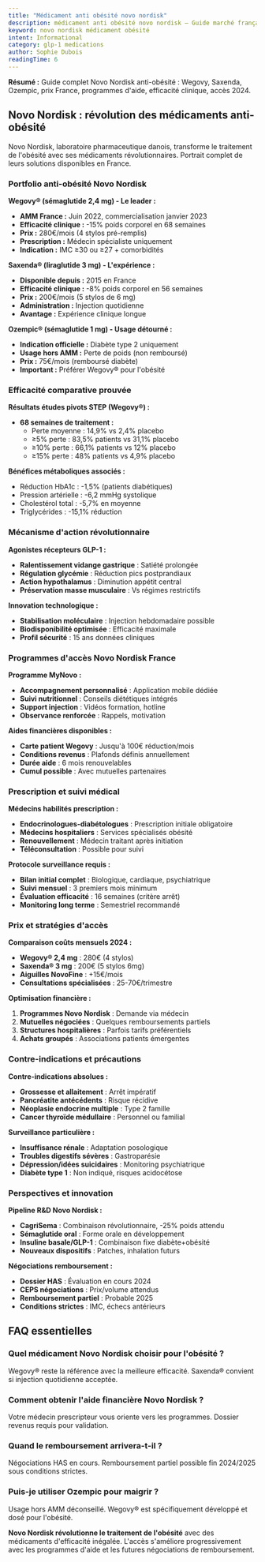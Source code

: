 ```yaml
---
title: "Médicament anti obésité novo nordisk"
description: médicament anti obésité novo nordisk — Guide marché français.
keyword: novo nordisk médicament obésité
intent: Informational
category: glp-1 medications
author: Sophie Dubois
readingTime: 6
---
```

**Résumé :** Guide complet Novo Nordisk anti-obésité : Wegovy, Saxenda, Ozempic, prix France, programmes d'aide, efficacité clinique, accès 2024.

## Novo Nordisk : révolution des médicaments anti-obésité

Novo Nordisk, laboratoire pharmaceutique danois, transforme le traitement de l'obésité avec ses médicaments révolutionnaires. Portrait complet de leurs solutions disponibles en France.

### Portfolio anti-obésité Novo Nordisk

**Wegovy® (sémaglutide 2,4 mg) - Le leader :**
- **AMM France :** Juin 2022, commercialisation janvier 2023
- **Efficacité clinique :** -15% poids corporel en 68 semaines
- **Prix :** 280€/mois (4 stylos pré-remplis)
- **Prescription :** Médecin spécialiste uniquement
- **Indication :** IMC ≥30 ou ≥27 + comorbidités

**Saxenda® (liraglutide 3 mg) - L'expérience :**
- **Disponible depuis :** 2015 en France
- **Efficacité clinique :** -8% poids corporel en 56 semaines
- **Prix :** 200€/mois (5 stylos de 6 mg)
- **Administration :** Injection quotidienne
- **Avantage :** Expérience clinique longue

**Ozempic® (sémaglutide 1 mg) - Usage détourné :**
- **Indication officielle :** Diabète type 2 uniquement
- **Usage hors AMM :** Perte de poids (non remboursé)
- **Prix :** 75€/mois (remboursé diabète)
- **Important :** Préférer Wegovy® pour l'obésité

### Efficacité comparative prouvée

**Résultats études pivots STEP (Wegovy®) :**
- **68 semaines de traitement :**
  - Perte moyenne : 14,9% vs 2,4% placebo
  - ≥5% perte : 83,5% patients vs 31,1% placebo
  - ≥10% perte : 66,1% patients vs 12% placebo
  - ≥15% perte : 48% patients vs 4,9% placebo

**Bénéfices métaboliques associés :**
- Réduction HbA1c : -1,5% (patients diabétiques)
- Pression artérielle : -6,2 mmHg systolique
- Cholestérol total : -5,7% en moyenne
- Triglycérides : -15,1% réduction

### Mécanisme d'action révolutionnaire

**Agonistes récepteurs GLP-1 :**
- **Ralentissement vidange gastrique** : Satiété prolongée
- **Régulation glycémie** : Réduction pics postprandiaux
- **Action hypothalamus** : Diminution appétit central
- **Préservation masse musculaire** : Vs régimes restrictifs

**Innovation technologique :**
- **Stabilisation moléculaire** : Injection hebdomadaire possible
- **Biodisponibilité optimisée** : Efficacité maximale
- **Profil sécurité** : 15 ans données cliniques

### Programmes d'accès Novo Nordisk France

**Programme MyNovo :**
- **Accompagnement personnalisé** : Application mobile dédiée
- **Suivi nutritionnel** : Conseils diététiques intégrés
- **Support injection** : Vidéos formation, hotline
- **Observance renforcée** : Rappels, motivation

**Aides financières disponibles :**
- **Carte patient Wegovy** : Jusqu'à 100€ réduction/mois
- **Conditions revenus** : Plafonds définis annuellement
- **Durée aide** : 6 mois renouvelables
- **Cumul possible** : Avec mutuelles partenaires

### Prescription et suivi médical

**Médecins habilités prescription :**
- **Endocrinologues-diabétologues** : Prescription initiale obligatoire
- **Médecins hospitaliers** : Services spécialisés obésité
- **Renouvellement** : Médecin traitant après initiation
- **Téléconsultation** : Possible pour suivi

**Protocole surveillance requis :**
- **Bilan initial complet** : Biologique, cardiaque, psychiatrique
- **Suivi mensuel** : 3 premiers mois minimum
- **Évaluation efficacité** : 16 semaines (critère arrêt)
- **Monitoring long terme** : Semestriel recommandé

### Prix et stratégies d'accès

**Comparaison coûts mensuels 2024 :**
- **Wegovy® 2,4 mg** : 280€ (4 stylos)
- **Saxenda® 3 mg** : 200€ (5 stylos 6mg)
- **Aiguilles NovoFine** : +15€/mois
- **Consultations spécialisées** : 25-70€/trimestre

**Optimisation financière :**
1. **Programmes Novo Nordisk** : Demande via médecin
2. **Mutuelles négociées** : Quelques remboursements partiels
3. **Structures hospitalières** : Parfois tarifs préférentiels
4. **Achats groupés** : Associations patients émergentes

### Contre-indications et précautions

**Contre-indications absolues :**
- **Grossesse et allaitement** : Arrêt impératif
- **Pancréatite antécédents** : Risque récidive
- **Néoplasie endocrine multiple** : Type 2 famille
- **Cancer thyroïde médullaire** : Personnel ou familial

**Surveillance particulière :**
- **Insuffisance rénale** : Adaptation posologique
- **Troubles digestifs sévères** : Gastroparésie
- **Dépression/idées suicidaires** : Monitoring psychiatrique
- **Diabète type 1** : Non indiqué, risques acidocétose

### Perspectives et innovation

**Pipeline R&D Novo Nordisk :**
- **CagriSema** : Combinaison révolutionnaire, -25% poids attendu
- **Sémaglutide oral** : Forme orale en développement
- **Insuline basale/GLP-1** : Combinaison fixe diabète+obésité
- **Nouveaux dispositifs** : Patches, inhalation futurs

**Négociations remboursement :**
- **Dossier HAS** : Évaluation en cours 2024
- **CEPS négociations** : Prix/volume attendus
- **Remboursement partiel** : Probable 2025
- **Conditions strictes** : IMC, échecs antérieurs

## FAQ essentielles

### Quel médicament Novo Nordisk choisir pour l'obésité ?
Wegovy® reste la référence avec la meilleure efficacité. Saxenda® convient si injection quotidienne acceptée.

### Comment obtenir l'aide financière Novo Nordisk ?
Votre médecin prescripteur vous oriente vers les programmes. Dossier revenus requis pour validation.

### Quand le remboursement arrivera-t-il ?
Négociations HAS en cours. Remboursement partiel possible fin 2024/2025 sous conditions strictes.

### Puis-je utiliser Ozempic pour maigrir ?
Usage hors AMM déconseillé. Wegovy® est spécifiquement développé et dosé pour l'obésité.



**Novo Nordisk révolutionne le traitement de l'obésité** avec des médicaments d'efficacité inégalée. L'accès s'améliore progressivement avec les programmes d'aide et les futures négociations de remboursement.

























































